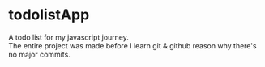 # todolistApp

A todo list for my javascript journey.<br>
The entire project was made before I learn git & github reason why there's no major commits.<br>
